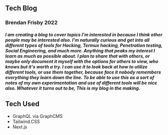 ## Tech Blog

### Brendan Frisby 2022

##### I am creating a blog to cover topics I'm interested in because I think other people may be interested also. I'm naturally curious and get into all different types of tools for Hacking, Termux hacking, Penetration testing, Social Engineering, and much more. Anything that peaks my interest I learn as much as possible about. I plan to share that with others, or maybe only document it myself with the options for others to view, who knows but it's worth a try. I can use it to look back at how to utilize different tools, or use them together, because face it nobody remembers everything they learn down the line. To be able to use this as a sort of notes of my own experimentation and use of different tools will be nice also. Whatever it turns out to be, This is my blog in the making. 


## Tech Used
- GraphQL via GraphCMS
- Tailwind.CSS
- Next.js
